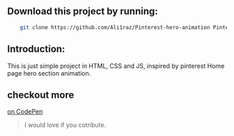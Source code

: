 ## Download this project by running:

```sh
    git clone https://github.com/Ali1raz/Pinterest-hero-animation Pinterest-hero
```

## Introduction:

This is just simple project in HTML, CSS and JS, inspired by pinterest Home page hero section animation.

## checkout more

[on CodePen](https://codepen.io/ali1129/)

> I would love if you cotribute.
